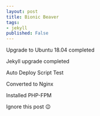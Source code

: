 ```yaml
---
layout: post
title: Bionic Beaver
tags: 
- jekyll
published: False
---
```


Upgrade to Ubuntu 18.04 completed

Jekyll upgrade completed

Auto Deploy Script Test

Converted to Nginx 

Installed PHP-FPM

Ignore this post 😉